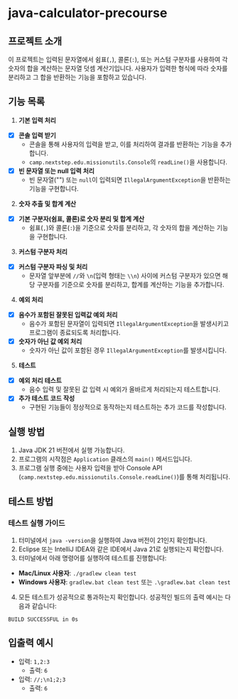 # java-calculator-precourse

## 프로젝트 소개
이 프로젝트는 입력된 문자열에서 쉼표(`,`), 콜론(`:`), 또는 커스텀 구분자를 사용하여 각 숫자의 합을 계산하는 문자열 덧셈 계산기입니다. 사용자가 입력한 형식에 따라 숫자를 분리하고 그 합을 반환하는 기능을 포함하고 있습니다.

## 기능 목록

1. **기본 입력 처리**
  - [x] **콘솔 입력 받기**
    - 콘솔을 통해 사용자의 입력을 받고, 이를 처리하여 결과를 반환하는 기능을 추가합니다.
    - `camp.nextstep.edu.missionutils.Console`의 `readLine()`을 사용합니다.
  - [x] **빈 문자열 또는 null 입력 처리**
    - 빈 문자열("") 또는 `null`이 입력되면 `IllegalArgumentException`을 반환하는 기능을 구현합니다.

2. **숫자 추출 및 합계 계산**
  - [x] **기본 구분자(쉼표, 콜론)로 숫자 분리 및 합계 계산**
    - 쉼표(`,`)와 콜론(`:`)을 기준으로 숫자를 분리하고, 각 숫자의 합을 계산하는 기능을 구현합니다.

3. **커스텀 구분자 처리**
  - [x] **커스텀 구분자 파싱 및 처리**
    - 문자열 앞부분에 `//`와 `\n`(입력 형태는 `\\n`) 사이에 커스텀 구분자가 있으면 해당 구분자를 기준으로 숫자를 분리하고, 합계를 계산하는 기능을 추가합니다.

4. **예외 처리**
  - [x] **음수가 포함된 잘못된 입력값 예외 처리**
    - 음수가 포함된 문자열이 입력되면 `IllegalArgumentException`을 발생시키고 프로그램이 종료되도록 처리합니다.
  - [x] **숫자가 아닌 값 예외 처리**
    - 숫자가 아닌 값이 포함된 경우 `IllegalArgumentException`를 발생시킵니다.

5. **테스트**
  - [x] **예외 처리 테스트**
    - 음수 입력 및 잘못된 값 입력 시 예외가 올바르게 처리되는지 테스트합니다.
  - [x] **추가 테스트 코드 작성**
    - 구현된 기능들이 정상적으로 동작하는지 테스트하는 추가 코드를 작성합니다.

## 실행 방법
1. Java JDK 21 버전에서 실행 가능합니다.
2. 프로그램의 시작점은 `Application` 클래스의 `main()` 메서드입니다.
3. 프로그램 실행 중에는 사용자 입력을 받아 Console API (`camp.nextstep.edu.missionutils.Console.readLine()`)를 통해 처리됩니다.

## 테스트 방법

### 테스트 실행 가이드
1. 터미널에서 `java -version`을 실행하여 Java 버전이 21인지 확인합니다.
2. Eclipse 또는 IntelliJ IDEA와 같은 IDE에서 Java 21로 실행되는지 확인합니다.
3. 터미널에서 아래 명령어를 실행하여 테스트를 진행합니다:
  - **Mac/Linux 사용자**: `./gradlew clean test`
  - **Windows 사용자**: `gradlew.bat clean test` 또는 `.\gradlew.bat clean test`

4. 모든 테스트가 성공적으로 통과하는지 확인합니다. 성공적인 빌드의 출력 예시는 다음과 같습니다:
```
BUILD SUCCESSFUL in 0s
```

## 입출력 예시
- 입력: `1,2:3`
  - 출력: `6`
- 입력: `//;\n1;2;3`
  - 출력: `6`